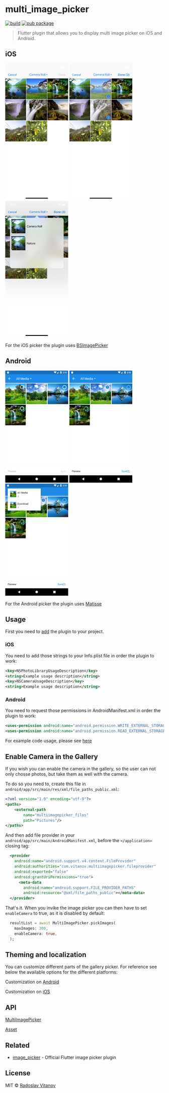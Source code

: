 # multi_image_picker

[![build](https://img.shields.io/travis/Sh1d0w/multi_image_picker.svg)](https://pub.dartlang.org/packages/multi_image_picker)
[![pub package](https://img.shields.io/pub/v/multi_image_picker.svg)](https://pub.dartlang.org/packages/multi_image_picker)

> Flutter plugin that allows you to display multi image picker on iOS and Android.

## iOS

![Screenshot iOS 1](screenshots/ios-1.png) ![Screenshot iOS 2](screenshots/ios-2.png) ![Screenshot iOS 3](screenshots/ios-3.png)

For the iOS picker the plugin uses [BSImagePicker](https://github.com/mikaoj/BSImagePicker)

## Android

![Screenshot Anroid 1](screenshots/android-1.png) ![Screenshot Anroid 2](screenshots/android-2.png) ![Screenshot Anroid 3](screenshots/android-3.png)

For the Android picker the plugin uses [Matisse](https://github.com/zhihu/Matisse)

## Usage

First you need to [add](https://pub.dartlang.org/packages/multi_image_picker#-installing-tab-) the plugin to your project.

### iOS

You need to add those strings to your Info.plist file in order the plugin to work:
```xml
<key>NSPhotoLibraryUsageDescription</key>
<string>Example usage description</string>
<key>NSCameraUsageDescription</key>
<string>Example usage description</string>
```

### Android

You need to request those permissions in AndroidManifest.xml in order the plugin to work:

```xml
<uses-permission android:name="android.permission.WRITE_EXTERNAL_STORAGE" />
<uses-permission android:name="android.permission.READ_EXTERNAL_STORAGE" />
```

For example code usage, please see [here](https://github.com/Sh1d0w/multi_image_picker/blob/master/example/lib/main.dart)

## Enable Camera in the Gallery

If you wish you can enable the camera in the gallery, so the user can not only chosse photos, but take them as well with the camera.

To do so you need to, create this file in `android/app/src/main/res/xml/file_paths_public.xml`:

```xml
<?xml version="1.0" encoding="utf-8"?>
<paths>
    <external-path
        name="multiimagepicker_files"
        path="Pictures"/>
</paths>
```

And then add file provider in your `android/app/src/main/AndroidManifest.xml`, before the `</application>` closing tag:

```xml
  <provider
    android:name="android.support.v4.content.FileProvider"
    android:authorities="com.vitanov.multiimagepicker.fileprovider"
    android:exported="false"
    android:grantUriPermissions="true">
      <meta-data
        android:name="android.support.FILE_PROVIDER_PATHS"
        android:resource="@xml/file_paths_public"></meta-data>
  </provider>
```

That's it. When you invike the image picker you can then have to set `enableCamera` to true, as it is disabled by default:

```dart
  resultList = await MultiImagePicker.pickImages(
    maxImages: 300,
    enableCamera: true,
  );
```

## Theming and localization

You can customize different parts of the gallery picker. For reference see below the available options for the different platforms:

Customization on [Android](https://github.com/Sh1d0w/multi_image_picker/tree/master/doc/android.md)

Customization on [iOS](https://github.com/Sh1d0w/multi_image_picker/tree/master/doc/ios.md)

## API

[MultiImagePicker](https://pub.dartlang.org/documentation/multi_image_picker/latest/picker/MultiImagePicker-class.html)

[Asset](https://pub.dartlang.org/documentation/multi_image_picker/latest/asset/Asset-class.html)

## Related

- [image_picker](https://pub.dartlang.org/packages/image_picker) - Official Flutter image picker plugin

## License

MIT © [Radoslav Vitanov](https://github.com/Sh1d0w)